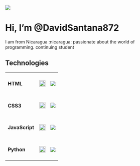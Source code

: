 <p>
   <img src="https://github.com/DavidSantana872/Python/blob/main/imagenes/readme_logo.png">
</p>
<h1>Hi, I’m @DavidSantana872</h1> 
<p>
  I am from Nicaragua :nicaragua:  passionate about the world of programming. continuing student
</p> 
<h2>
  Technologies
</h2>
<table>
   <tr>
      <td><h4>HTML </h4></td>
      <td valign="center"><img src = "https://github.com/DavidSantana872/Python/blob/main/imagenes/file_type_html_icon_130541.png" width="20" height="20"></td>
      <td>
         <img src= "https://img.shields.io/badge/Level:-%20%20Intermediate-green">
      </td>
</tr>
   <tr>
      <td>
          <h4>CSS3</h4>
      </td>
     <td valign="center">
         <img src = "https://github.com/DavidSantana872/Python/blob/main/imagenes/file_type_css_icon_130661.png" width="20" height="20">
      </td>
      <td>
         <img src= "https://img.shields.io/badge/Level:-%20%20Intermediate-green">
      </td>
   </tr>
    <tr>
      <td>
          <h4>JavaScript</h4>
      </td>
     <td valign="center">
         <img src = "https://github.com/DavidSantana872/Python/blob/main/imagenes/file_type_js_official_icon_130509.png" width="20" height="20">
      </td>
      <td>
         <img src= "https://img.shields.io/badge/Level:-%20%20Basic-yellow">
      </td>
   </tr>
   <tr>
      <td>
         <h4>Python</h4>
      </td>
     <td valign="center">
         <img src = "https://github.com/DavidSantana872/Python/blob/main/imagenes/python_vertical_logo_icon_168039.png" width="20" height="20">
      </td>
      <td>
         <img src= "https://img.shields.io/badge/Level:-%20%20Intermediate-green">
      </td>
   </tr>
</table>
